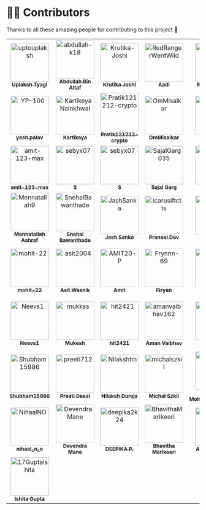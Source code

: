 # 🧑‍💻 Contributors

Thanks to all these amazing people for contributing to this project 💖

<!-- readme: contributors -start -->
<table>
	<tbody>
		<tr>
            <td align="center">
                <a href="https://github.com/uptouplaksh">
                    <img src="https://avatars.githubusercontent.com/u/98027001?v=4" width="100;" alt="uptouplaksh"/>
                    <br />
                    <sub><b>Uplaksh Tyagi</b></sub>
                </a>
            </td>
            <td align="center">
                <a href="https://github.com/abdullah-k18">
                    <img src="https://avatars.githubusercontent.com/u/115644774?v=4" width="100;" alt="abdullah-k18"/>
                    <br />
                    <sub><b>Abdullah Bin Altaf</b></sub>
                </a>
            </td>
            <td align="center">
                <a href="https://github.com/Krutika-Joshi">
                    <img src="https://avatars.githubusercontent.com/u/167503423?v=4" width="100;" alt="Krutika-Joshi"/>
                    <br />
                    <sub><b>Krutika Joshi</b></sub>
                </a>
            </td>
            <td align="center">
                <a href="https://github.com/RedRangerWentWild">
                    <img src="https://avatars.githubusercontent.com/u/220518071?v=4" width="100;" alt="RedRangerWentWild"/>
                    <br />
                    <sub><b>Aadi</b></sub>
                </a>
            </td>
            <td align="center">
                <a href="https://github.com/KRAJNISH-REBEL">
                    <img src="https://avatars.githubusercontent.com/u/69332651?v=4" width="100;" alt="KRAJNISH-REBEL"/>
                    <br />
                    <sub><b>Rajnish Kumar</b></sub>
                </a>
            </td>
            <td align="center">
                <a href="https://github.com/sudhirpal01">
                    <img src="https://avatars.githubusercontent.com/u/142159864?v=4" width="100;" alt="sudhirpal01"/>
                    <br />
                    <sub><b>sudhirpal01</b></sub>
                </a>
            </td>
		</tr>
		<tr>
            <td align="center">
                <a href="https://github.com/YP-100">
                    <img src="https://avatars.githubusercontent.com/u/149261546?v=4" width="100;" alt="YP-100"/>
                    <br />
                    <sub><b>yash palav</b></sub>
                </a>
            </td>
            <td align="center">
                <a href="https://github.com/KartikeyaNainkhwal">
                    <img src="https://avatars.githubusercontent.com/u/157278252?v=4" width="100;" alt="KartikeyaNainkhwal"/>
                    <br />
                    <sub><b>Kartikeya</b></sub>
                </a>
            </td>
            <td align="center">
                <a href="https://github.com/Pratik121212-crypto">
                    <img src="https://avatars.githubusercontent.com/u/174310309?v=4" width="100;" alt="Pratik121212-crypto"/>
                    <br />
                    <sub><b>Pratik121212-crypto</b></sub>
                </a>
            </td>
            <td align="center">
                <a href="https://github.com/OmMisalkar">
                    <img src="https://avatars.githubusercontent.com/u/181724479?v=4" width="100;" alt="OmMisalkar"/>
                    <br />
                    <sub><b>OmMisalkar</b></sub>
                </a>
            </td>
            <td align="center">
                <a href="https://github.com/Kjais08">
                    <img src="https://avatars.githubusercontent.com/u/161114437?v=4" width="100;" alt="Kjais08"/>
                    <br />
                    <sub><b>Kritarth </b></sub>
                </a>
            </td>
            <td align="center">
                <a href="https://github.com/sonata22">
                    <img src="https://avatars.githubusercontent.com/u/112934863?v=4" width="100;" alt="sonata22"/>
                    <br />
                    <sub><b>Nataliia Sosnovshchenko</b></sub>
                </a>
            </td>
		</tr>
		<tr>
            <td align="center">
                <a href="https://github.com/amit-123-max">
                    <img src="https://avatars.githubusercontent.com/u/183510277?v=4" width="100;" alt="amit-123-max"/>
                    <br />
                    <sub><b>amit-123-max</b></sub>
                </a>
            </td>
            <td align="center">
                <a href="https://github.com/sebyx07">
                    <img src="https://avatars.githubusercontent.com/u/5052549?v=4" width="100;" alt="sebyx07"/>
                    <br />
                    <sub><b>S</b></sub>
                </a>
            </td>
            <td align="center">
                <a href="https://github.com/sebyx07">
                    <img src="https://avatars.githubusercontent.com/u/5052549?v=4" width="100;" alt="sebyx07"/>
                    <br />
                    <sub><b>S</b></sub>
                </a>
            </td>
            <td align="center">
                <a href="https://github.com/SajalGarg035">
                    <img src="https://avatars.githubusercontent.com/u/164674816?v=4" width="100;" alt="SajalGarg035"/>
                    <br />
                    <sub><b>Sajal Garg</b></sub>
                </a>
            </td>
            <td align="center">
                <a href="https://github.com/akaneme">
                    <img src="https://avatars.githubusercontent.com/u/182057372?v=4" width="100;" alt="akaneme"/>
                    <br />
                    <sub><b>akanksha n.</b></sub>
                </a>
            </td>
		</tr>
		<tr>
            <td align="center">
                <a href="https://github.com/Mennatallah9">
                    <img src="https://avatars.githubusercontent.com/u/72235546?v=4" width="100;" alt="Mennatallah9"/>
                    <br />
                    <sub><b>Mennatallah Ashraf</b></sub>
                </a>
            </td>
            <td align="center">
                <a href="https://github.com/SnehalBawanthade">
                    <img src="https://avatars.githubusercontent.com/u/143216535?v=4" width="100;" alt="SnehalBawanthade"/>
                    <br />
                    <sub><b>Snehal Bawanthade</b></sub>
                </a>
            </td>
            <td align="center">
                <a href="https://github.com/JashSanka">
                    <img src="https://avatars.githubusercontent.com/u/211646070?v=4" width="100;" alt="JashSanka"/>
                    <br />
                    <sub><b>Jash Sanka</b></sub>
                </a>
            </td>
            <td align="center">
                <a href="https://github.com/icarusiftctts">
                    <img src="https://avatars.githubusercontent.com/u/174119232?v=4" width="100;" alt="icarusiftctts"/>
                    <br />
                    <sub><b>Praneel Dev</b></sub>
                </a>
            </td>
            <td align="center">
                <a href="https://github.com/Lagmator22">
                    <img src="https://avatars.githubusercontent.com/u/133108827?v=4" width="100;" alt="Lagmator22"/>
                    <br />
                    <sub><b>Lagmator22</b></sub>
                </a>
            </td>
            <td align="center">
                <a href="https://github.com/twaite11">
                    <img src="https://avatars.githubusercontent.com/u/224871895?v=4" width="100;" alt="twaite11"/>
                    <br />
                    <sub><b>Tyler Waite</b></sub>
                </a>
            </td>
		</tr>
		<tr>
            <td align="center">
                <a href="https://github.com/mohit-22">
                    <img src="https://avatars.githubusercontent.com/u/183510328?v=4" width="100;" alt="mohit-22"/>
                    <br />
                    <sub><b>mohit-22</b></sub>
                </a>
            </td>
            <td align="center">
                <a href="https://github.com/asit2004">
                    <img src="https://avatars.githubusercontent.com/u/147316493?v=4" width="100;" alt="asit2004"/>
                    <br />
                    <sub><b>Asit Wasnik</b></sub>
                </a>
            </td>
            <td align="center">
                <a href="https://github.com/AMIT20-P">
                    <img src="https://avatars.githubusercontent.com/u/216828285?v=4" width="100;" alt="AMIT20-P"/>
                    <br />
                    <sub><b>Amit</b></sub>
                </a>
            </td>
            <td align="center">
                <a href="https://github.com/Frynnn-69">
                    <img src="https://avatars.githubusercontent.com/u/184061481?v=4" width="100;" alt="Frynnn-69"/>
                    <br />
                    <sub><b>Firyan</b></sub>
                </a>
            </td>
            <td align="center">
                <a href="https://github.com/JAINAM576">
                    <img src="https://avatars.githubusercontent.com/u/85880788?v=4" width="100;" alt="JAINAM576"/>
                    <br />
                    <sub><b>Jainam</b></sub>
                </a>
            </td>
            <td align="center">
                <a href="https://github.com/Neevs1">
                    <img src="https://avatars.githubusercontent.com/u/78549886?v=4" width="100;" alt="Neevs1"/>
                    <br />
                    <sub><b>Neevs1</b></sub>
                </a>
            </td>
            <td align="center">
                <a href="https://github.com/Ruturaj-007">
                    <img src="https://avatars.githubusercontent.com/u/157049145?v=4" width="100;" alt="Ruturaj-007"/>
                    <br />
                    <sub><b>Ruturaj Pawar</b></sub>
                </a>
            </td>
            <td align="center">
                <a href="https://github.com/vannu07">
                    <img src="https://avatars.githubusercontent.com/u/161148074?v=4" width="100;" alt="vannu07"/>
                    <br />
                    <sub><b>VARNIT KUMAR</b></sub>
                </a>
            </td>
		</tr>
		<tr>
            <td align="center">
                <a href="https://github.com/Neevs1">
                    <img src="https://avatars.githubusercontent.com/u/78549886?v=4" width="100;" alt="Neevs1"/>
                    <br />
                    <sub><b>Neevs1</b></sub>
                </a>
            </td>
            <td align="center">
                <a href="https://github.com/mukkss">
                    <img src="https://avatars.githubusercontent.com/u/149927808?v=4" width="100;" alt="mukkss"/>
                    <br />
                    <sub><b>Mukesh</b></sub>
                </a>
            </td>
            <td align="center">
                <a href="https://github.com/hit2421">
                    <img src="https://avatars.githubusercontent.com/u/113717626?v=4" width="100;" alt="hit2421"/>
                    <br />
                    <sub><b>hit2421</b></sub>
                </a>
            </td>
            <td align="center">
                <a href="https://github.com/amanvaibhav162">
                    <img src="https://avatars.githubusercontent.com/u/215270060?v=4" width="100;" alt="amanvaibhav162"/>
                    <br />
                    <sub><b>Aman Vaibhav</b></sub>
                </a>
            </td>
            <td align="center">
                <a href="https://github.com/alicenjr">
                    <img src="https://avatars.githubusercontent.com/u/230183232?v=4" width="100;" alt="alicenjr"/>
                    <br />
                    <sub><b>alicenjr</b></sub>
                </a>
            </td>
            <td align="center">
                <a href="https://github.com/ak4shravikumar">
                    <img src="https://avatars.githubusercontent.com/u/189372043?v=4" width="100;" alt="ak4shravikumar"/>
                    <br />
                    <sub><b>ak4shravikumar</b></sub>
                </a>
            </td>
            <td align="center">
                <a href="https://github.com/swayam-mishra">
                    <img src="https://avatars.githubusercontent.com/u/176616932?v=4" width="100;" alt="swayam-mishra"/>
                    <br />
                    <sub><b>Swayam Mishra</b></sub>
                </a>
            </td>
		</tr>
		<tr>
            <td align="center">
                <a href="https://github.com/Shubham15986">
                    <img src="https://avatars.githubusercontent.com/u/168961429?v=4" width="100;" alt="Shubham15986"/>
                    <br />
                    <sub><b>Shubham15986</b></sub>
                </a>
            </td>
            <td align="center">
                <a href="https://github.com/preeti712">
                    <img src="https://avatars.githubusercontent.com/u/141026984?v=4" width="100;" alt="preeti712"/>
                    <br />
                    <sub><b>Preeti Desai</b></sub>
                </a>
            </td>
            <td align="center">
                <a href="https://github.com/Nilakshhh">
                    <img src="https://avatars.githubusercontent.com/u/97288540?v=4" width="100;" alt="Nilakshhh"/>
                    <br />
                    <sub><b>Nilaksh Dureja</b></sub>
                </a>
            </td>
            <td align="center">
                <a href="https://github.com/michalszkil">
                    <img src="https://avatars.githubusercontent.com/u/49024368?v=4" width="100;" alt="michalszkil"/>
                    <br />
                    <sub><b>Michał Szkil</b></sub>
                </a>
            </td>
            <td align="center">
                <a href="https://github.com/MannXo">
                    <img src="https://avatars.githubusercontent.com/u/17333793?v=4" width="100;" alt="MannXo"/>
                    <br />
                    <sub><b>Parman Mohammadalizadeh</b></sub>
                </a>
            </td>
            <td align="center">
                <a href="https://github.com/coddingjatin">
                    <img src="https://avatars.githubusercontent.com/u/119022686?v=4" width="100;" alt="coddingjatin"/>
                    <br />
                    <sub><b>Jatin Vishwakarma</b></sub>
                </a>
            </td>
		</tr>
		<tr>
            <td align="center">
                <a href="https://github.com/NihaalNO">
                    <img src="https://avatars.githubusercontent.com/u/175286773?v=4" width="100;" alt="NihaalNO"/>
                    <br />
                    <sub><b>nihaal_n_o</b></sub>
                </a>
            </td>
            <td align="center">
                <a href="https://github.com/DevendraMane">
                    <img src="https://avatars.githubusercontent.com/u/140258830?v=4" width="100;" alt="DevendraMane"/>
                    <br />
                    <sub><b>Devendra Mane</b></sub>
                </a>
            </td>
            <td align="center">
                <a href="https://github.com/deepika2k24">
                    <img src="https://avatars.githubusercontent.com/u/193134343?v=4" width="100;" alt="deepika2k24"/>
                    <br />
                    <sub><b>DEEPIKA P.</b></sub>
                </a>
            </td>
            <td align="center">
                <a href="https://github.com/BhavithaMarikeeri">
                    <img src="https://avatars.githubusercontent.com/u/186051128?v=4" width="100;" alt="BhavithaMarikeeri"/>
                    <br />
                    <sub><b>Bhavitha Marikeeri</b></sub>
                </a>
            </td>
            <td align="center">
                <a href="https://github.com/Ashwil-Colaco">
                    <img src="https://avatars.githubusercontent.com/u/223526536?v=4" width="100;" alt="Ashwil-Colaco"/>
                    <br />
                    <sub><b>Ashwil-Colaco</b></sub>
                </a>
            </td>
            <td align="center">
                <a href="https://github.com/abbasabro">
                    <img src="https://avatars.githubusercontent.com/u/141827555?v=4" width="100;" alt="abbasabro"/>
                    <br />
                    <sub><b>Abbas Abro</b></sub>
                </a>
            </td>
		</tr>
		<tr>
            <td align="center">
                <a href="https://github.com/17GuptaIshita">
                    <img src="https://avatars.githubusercontent.com/u/155419918?v=4" width="100;" alt="17GuptaIshita"/>
                    <br />
                    <sub><b>Ishita Gupta</b></sub>
                </a>
            </td>
		</tr>
	<tbody>
</table>
<!-- readme: contributors -end -->
